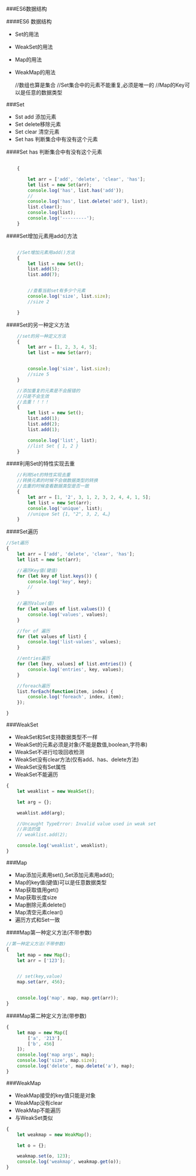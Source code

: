 ###ES6数据结构


 ####ES6 数据结构
 
 * Set的用法
 * WeakSet的用法
 * Map的用法
 * WeakMap的用法

    //数组也算是集合
    //Set集合中的元素不能重复,必须是唯一的
    //Map的Key可以是任意的数据类型

###Set

* Sst add   添加元素
* Set delete移除元素
* Set clear 清空元素
* Set has 判断集合中有没有这个元素

####Set has 判断集合中有没有这个元素
```js

    {

        let arr = ['add', 'delete', 'clear', 'has'];
        let list = new Set(arr);
        console.log('has', list.has('add'));
        //
        console.log('has', list.delete('add'), list);
        list.clear();
        console.log(list);
        console.log('---------');
    }

```


####Set增加元素用add()方法

```js

    //Set增加元素用add()方法
    {
        let list = new Set();
        list.add(5);
        list.add(7);


        //查看当前set有多少个元素
        console.log('size', list.size);
        //size 2

    }
```
####Set的另一种定义方法
```js
    //set的另一种定义方法
    {
        let arr = [1, 2, 3, 4, 5];
        let list = new Set(arr);


        console.log('size', list.size);
        //size 5
    }

    //添加重复的元素是不会报错的
    //只是不会生效
    //去重！！！！
    {
        let list = new Set();
        list.add(1);
        list.add(2);
        list.add(1);

        console.log('list', list);
        //list Set { 1, 2 }
    }

```

####利用Set的特性实现去重

```js
    //利用Set的特性实现去重
    //转换元素的时候不会做数据类型的转换
    //去重的时候查看数据类型是否一致
    {
        let arr = [1, '2', 3, 1, 2, 3, 2, 4, 4, 1, 5];
        let list = new Set(arr);
        console.log('unique', list);
        //unique Set {1, "2", 3, 2, 4…}
    }

```



####Set遍历
```js
//Set遍历
{
    let arr = ['add', 'delete', 'clear', 'has'];
    let list = new Set(arr);

    //遍历Key值(键值)
    for (let key of list.keys()) {
        console.log('key', key);
        //
    }

    //遍历Value(值)
    for (let values of list.values()) {
        console.log('values', values);
    }

    //for of 遍历
    for (let values of list) {
        console.log('list-values', values);
    }

    //entries遍历
    for (let [key, values] of list.entries()) {
        console.log('entries', key, values);
    }

    //foreach遍历
    list.forEach(function(item, index) {
        console.log('foreach', index, item);
    });

}

```


###WeakSet

* WeakSet和Set支持数据类型不一样
* WeakSet的元素必须是对象(不能是数值,boolean,字符串)
* WeakSet不进行垃圾回收检测
* WeakSet没有clear方法(仅有add、has、delete方法)
* WeakSet没有Set属性
* WeakSet不能遍历

```js
{
    let weaklist = new WeakSet();

    let arg = {};

    weaklist.add(arg);

    //Uncaught TypeError: Invalid value used in weak set
    //非法的值
    // weaklist.add(2);

    console.log('weaklist', weaklist);
}
```


###Map


* Map添加元素用set(),Set添加元素用add();
* Map的key值(键值)可以是任意数据类型
* Map获取值用get()
* Map获取长度size
* Map删除元素delete()
* Map清空元素clear()
* 遍历方式和Set一致


####Map第一种定义方法(不带参数)

```js
//第一种定义方法(不带参数)
{
    let map = new Map();
    let arr = ['123'];


    // set(key,value)
    map.set(arr, 456);


    console.log('map', map, map.get(arr));
}

```
####Map第二种定义方法(带参数)

```js
{
    let map = new Map([
        ['a', '213'],
        ['b', 456]
    ]);
    console.log('map args', map);
    console.log('size', map.size);
    console.log('delete', map.delete('a'), map);
}
```

###WeakMap

 * WeakMap接受的key值只能是对象
 * WeakMap没有clear
 * WeakMap不能遍历
 * 与WeakSet类似


```js
{
    let weakmap = new WeakMap();

    let o = {};

    weakmap.set(o, 123);
    console.log('weakmap', weakmap.get(o));
}

```

